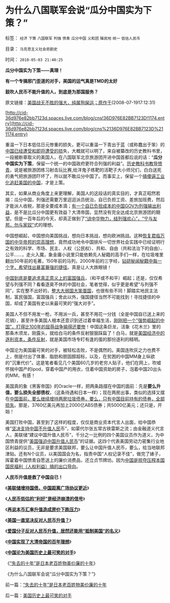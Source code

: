 # 为什么八国联军会说“瓜分中国实为下策？”

标签： `经济` `下策` `八国联军` `列强` `愤青` `瓜分中国` `义和团` `殖民地` `统一` `低估人民币` 

目录： `马克思主义社会悲剧史`

时间： `2010-05-03 21:40:25`

**瓜分中国实为下策——真理！**

**有一个专搞邪门歪道的对手，美国的运气真是TMD的太好**

**鼓吹人民币不能升值的人，到底是为那国服务？**

原文链接：[美国战无不胜的强大，纯属狗屎运；原作于](../../../2008/7/19/美国战无不胜的强大，纯属狗屎运.md)(2008-07-1917:12:31)

[http://cid-36d976e82bb7123d.spaces.live.com/blog/cns!36D976E82BB7123D!1174.entry](http://cid-36d976e82bb7123d.spaces.live.com/blog/cns%2136D976E82BB7123D%211174.entry)

重温一下日本低估日元惨重的损失，更可以重温一下青出于蓝（或称蠢出于笨）的[中国已经遭受和即将遭受的损](../../../2007/11/29/弱国自卑心理造成低估人民币廉价出口的历史性惨剧.md)失，大概就可以明了，来自被纂改的历史教科书里，一段被断章取义的美国人，在八国联军北京旅游团开进中国首都后说的话：“**瓜分中国实为下策**，保留一个统一的中国政府更符合列强的利益”。[历史教科书教导愤青](../../../2009/7/17/培养听话的跟班，中国传统读书误区.md)，说是被旅游团练习射击玩比赛,给洋鬼子练靶的活靶子大小师兄们，白白送死的勇气把旅游团吓坏了，所以就不敢瓜分中国了。而事实上，保留一个[搞傻逼工业化追赶美国的中国](../../../2009/12/28/追赶美国，或让中国越来越落后.md)，才是上策。

其实，如果从商业角度上来更理解，美国人的这段话的真实目的，才真正昭然若揭：瓜分中国，列强还需要万里迢迢派员统治，自已负担工资、差旅加班费，然后才能派人收税，那是全要成本滴；[有一个自已负担成本的中国GOV为列强输出利益](../../../2007/11/27/人民币如何升值？中国向世界廉价献血不可继续！.md)，是不是比瓜分中国更有效益？大清帝国，显然没有完全达成北京旅游团的期望。但是一百年后的今天，却真正做到了[“谅中华物力，结列强欢心”，“宁与友邦，勿与家奴”](../../../2007/11/26/中国以超出历史所有战争损失的代价背走了世界通胀.md)式的理想。

中国想崛起，中国想向美国挑战，想向日本挑战，想向欧洲挑战。这种[恢复君临万国的中华帝邦的崇高理想](../../../2009/10/1/大国霸权主义阻碍中国和平崛起.md)，竟然成功地令中国排斥一切世界社会实践中已经证明行之有效的科学、市场、民主、人权（公民权）、共和、自由（共和法治下的自由）、公平……，走火入魔，象金庸小说里只能依赖先人秘籍的高手们一样，在垃圾堆里翻出50年前的毛著，150年前的马列，2000年前的三字经，[钻研秘闻秘籍中每一个字，希望找出暴富暴强的捷径](../../../2010/4/20/宗教的萌芽；和宗教萌芽的路径、方法、手段！.md)。真是让人大跌眼镜！

[中国到底是要追求真正意义上的富国强兵](../../../2009/12/1/藏富于民才能富国强兵的经济原理.md)，（和平或不和平）崛起；还是，仅仅希望与列强不同？看看逐臭不休的中国社会，笔者觉得，似乎更是希望“与列强不同”，实在整不出好的，[整大大弱国大笨蛋国](../../../2009/8/4/计划经济的工业化为什么不能解决民以食为天.md)，也很有些不同！脚踏实地民主法制，富民强国，富国强兵；舍此以外，强国捷径当然不可能找到！寻找捷径的中国，却成了美国有史以来最可笑的“强大对手”。

美国人不但不用发一枪，不用派一兵，甚至不用花一分钱（全是中国自已送上来的花销），甚至许多美国人根本还意识到还过着幸福生活，[刚刚把一个“强势崛起的中国”，打得比100年的屈辱战争输得还要惨](../../../2007/11/29/弱国自卑心理造成低估人民币廉价出口的历史性惨剧.md)！中国这条巨龙，活象《花木兰》里的那条木须龙，刚露头，就给白马的条件反射狠狠踩扁了！白马，就是[美国经济中的逐利资本，条件反射](../../../2009/11/9/“资本逐利”是人类行为第三个次级需求本能.md)，就是美国市场专盯有逢的蛋的那份逐利的精明。

中国沦为美国最可笑的对手，被轻松击败，不是偶然的。美国连吹灰之力也费不上，倒是付出了体重、脂肪和胆固醇超标，以及，在贫困的中国MM身上纵欲的"沉重代价"。这是笔者看见几个美国60几岁的老穷人贴子，他们在网上，吹嘘怀揣中国产的ipod，穿着中国产的用衣，住着中国资助的房子，泡着中国20出头的MM，有感！

美国真的象《黑客帝国》的Oracle一样，把两条路摆在中国的面前：先是**要么升值，要么损失全部债权**，（这条待遇和日本一样）；现在两房出事，类似的选择又摆在[中国面前，要么继续增持两房垃圾债券，要么，只有中国目前持有的债券，全部损失](../../../2009/7/29/中美互动的经济危机.md)。那是，3760亿美元再加上2000亿ABS债券；共5000亿美元；还只是，开始！

美国打败中国，甚至到了这样的程度，仅仅是商业资本代言人出面，给中国恭维“[坚决支持中国不升值人民](../../../2007/12/1/以爱国的名义坚决反对人民币升值.md)币”，如蒙代尔张五常古铁雷斯之流；由金融道义代言人，美联储“建议中国升值人民币”，千分之一比例的四个美国议员作为道义，为中国愤青提供“[美国强迫中国升值人民币](../../../2007/11/30/美国一直坚决反对人民币升值？.md)”的证据。这四个代表美国劳动力密集行业地区利益的议员，无非是要求美国联邦，要么让中国升值人民币，要么，给当地联邦津贴。还有N个议员，以美国国会为名，指责中国“人权记录不佳”，做完了婊子，挥霍着中国愤青自愿送上的廉价消费品，还立贞节牌坊。因为[中国是掠夺压榨本国国民福利（人权利益）搞的出口导向](../../../2009/7/24/人权普世价值观或令传统中国将不国.md)。

**人民币升值是救了中国自已！**

《[**美联储增持国债，中国距离广场协议更近**](../../../2009/3/19/美联储增持国债，中国距离广场协议更近.md)》

《[**人民币低估的“利好”是经济崩溃的信号**](../../../2007/10/14/人民币低估的“利好”是经济崩溃的信号.md)》

《[**再说本币汇率升值造成房价下跌压力**](../../../2009/5/7/再说本币汇率升值造成房价下跌压力.md)》

《[**美国一直坚决反对人民币升值？**](../../../2007/11/30/美国一直坚决反对人民币升值？.md)》

《[**爱国分子反对人民币升值，居然还能用“抵制美国”的名义**](../../../2007/12/1/以爱国的名义坚决反对人民币升值.md)》

《[**中国实现了大清帝国的百年理想**](http://pubworkss.blogspot.com/2009/03/blog-post.html)》

《[**中国沦为美国历史上最可笑的对手**](http://pubworkss.blogspot.com/2009/03/blog-post_20.html)》

《[“失去的十年”是日本老百姓物美价廉的十年](../../../2010/5/3/“失去的十年”是日本老百姓物美价廉的十年.md)》

《为什么八国联军会说“瓜分中国实为下策？”》



前一篇：[“失去的十年”是日本老百姓物美价廉的十年](../../../2010/5/3/“失去的十年”是日本老百姓物美价廉的十年.md)

后一篇：[美国历史上最可笑的对手](../../../2010/5/3/美国历史上最可笑的对手.md)
